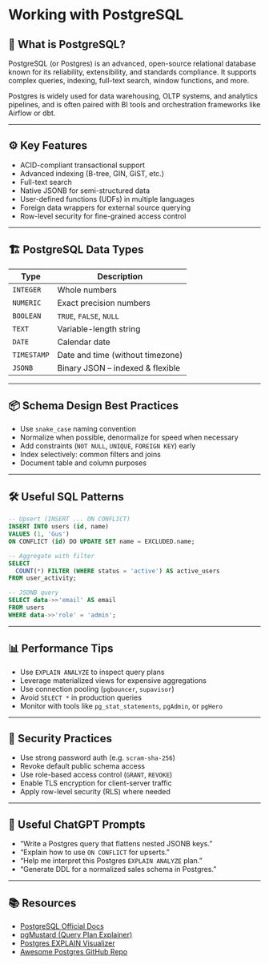 # Working with PostgreSQL

## 🧠 What is PostgreSQL?

PostgreSQL (or Postgres) is an advanced, open-source relational database known for its reliability, extensibility, and standards compliance. It supports complex queries, indexing, full-text search, window functions, and more.

Postgres is widely used for data warehousing, OLTP systems, and analytics pipelines, and is often paired with BI tools and orchestration frameworks like Airflow or dbt.

---

## ⚙️ Key Features

- ACID-compliant transactional support
- Advanced indexing (B-tree, GIN, GiST, etc.)
- Full-text search
- Native JSONB for semi-structured data
- User-defined functions (UDFs) in multiple languages
- Foreign data wrappers for external source querying
- Row-level security for fine-grained access control

---

## 🏗️ PostgreSQL Data Types

| Type       | Description                          |
|------------|--------------------------------------|
| `INTEGER`  | Whole numbers                        |
| `NUMERIC`  | Exact precision numbers              |
| `BOOLEAN`  | `TRUE`, `FALSE`, `NULL`              |
| `TEXT`     | Variable-length string               |
| `DATE`     | Calendar date                        |
| `TIMESTAMP`| Date and time (without timezone)     |
| `JSONB`    | Binary JSON – indexed & flexible     |

---

## 📦 Schema Design Best Practices

- Use `snake_case` naming convention
- Normalize when possible, denormalize for speed when necessary
- Add constraints (`NOT NULL`, `UNIQUE`, `FOREIGN KEY`) early
- Index selectively: common filters and joins
- Document table and column purposes

---

## 🛠️ Useful SQL Patterns

```sql
-- Upsert (INSERT ... ON CONFLICT)
INSERT INTO users (id, name)
VALUES (1, 'Gus')
ON CONFLICT (id) DO UPDATE SET name = EXCLUDED.name;

-- Aggregate with filter
SELECT
  COUNT(*) FILTER (WHERE status = 'active') AS active_users
FROM user_activity;

-- JSONB query
SELECT data->>'email' AS email
FROM users
WHERE data->>'role' = 'admin';
```
---

## 📊 Performance Tips

- Use `EXPLAIN ANALYZE` to inspect query plans  
- Leverage materialized views for expensive aggregations  
- Use connection pooling (`pgbouncer`, `supavisor`)  
- Avoid `SELECT *` in production queries  
- Monitor with tools like `pg_stat_statements`, `pgAdmin`, or `pgHero`

---

## 🔐 Security Practices

- Use strong password auth (e.g. `scram-sha-256`)  
- Revoke default public schema access  
- Use role-based access control (`GRANT`, `REVOKE`)  
- Enable TLS encryption for client-server traffic  
- Apply row-level security (RLS) where needed

---

## 🧠 Useful ChatGPT Prompts

- “Write a Postgres query that flattens nested JSONB keys.”  
- “Explain how to use `ON CONFLICT` for upserts.”  
- “Help me interpret this Postgres `EXPLAIN ANALYZE` plan.”  
- “Generate DDL for a normalized sales schema in Postgres.”

---

## 📚 Resources

- [PostgreSQL Official Docs](https://www.postgresql.org/docs/)  
- [pgMustard (Query Plan Explainer)](https://www.pgmustard.com/)  
- [Postgres EXPLAIN Visualizer](https://tatiyants.com/pev/)  
- [Awesome Postgres GitHub Repo](https://github.com/dhamaniasad/awesome-postgres)
